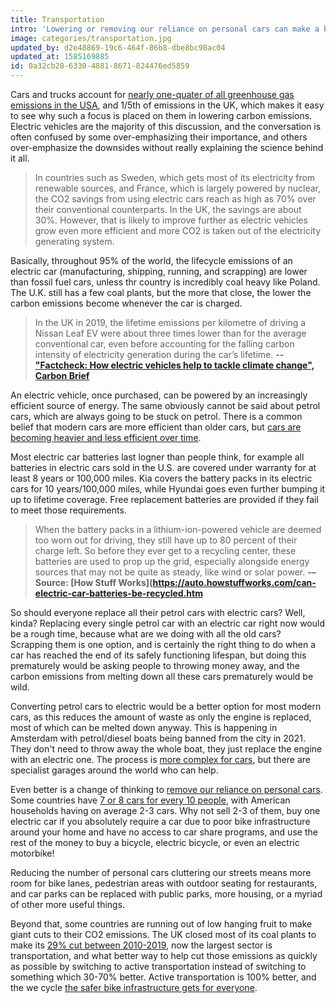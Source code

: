```yaml
---
title: Transportation
intro: 'Lowering or removing our reliance on personal cars can make a big difference.'
image: categories/transportation.jpg
updated_by: d2e48869-19c6-464f-86b8-dbe8bc98ac04
updated_at: 1585169885
id: 0a32cb28-6330-4881-8671-824476ed5859
---
```


Cars and trucks account for [nearly one-quater of all greenhouse gas emissions in the USA](https://www.ucsusa.org/clean-vehicles/car-emissions-and-global-warming), and 1/5th of emissions in the UK, which makes it easy to see why such a focus is placed on them in lowering carbon emissions. Electric vehicles are the majority of this discussion, and the conversation is often confused by some over-emphasizing their importance, and others over-emphasize the downsides without really explaining the science behind it all.

> In countries such as Sweden, which gets most of its electricity from renewable sources, and France, which is largely powered by nuclear, the CO2 savings from using electric cars reach as high as 70% over their conventional counterparts. In the UK, the savings are about 30%. However, that is likely to improve further as electric vehicles grow even more efficient and more CO2 is taken out of the electricity generating system.

Basically, throughout 95% of the world, the lifecycle emissions of an electric car (manufacturing, shipping, running, and scrapping) are lower than fossil fuel cars, unless thr country is incredibly coal heavy like Poland. The U.K. still has a few coal plants, but the more that close, the lower the carbon emissions become whenever the car is charged.

> In the UK in 2019, the lifetime emissions per kilometre of driving a Nissan Leaf EV were about three times lower than for the average conventional car, even before accounting for the falling carbon intensity of electricity generation during the car’s lifetime. **-- ["Factcheck: How electric vehicles help to tackle climate change", Carbon Brief](https://www.carbonbrief.org/factcheck-how-electric-vehicles-help-to-tackle-climate-change)**

An electric vehicle, once purchased, can be powered by an increasingly efficient source of energy. The same obviously cannot be said about petrol cars, which are always going to be stuck on petrol. There is a common belief that modern cars are more efficient than older cars, but [cars are becoming heavier and less efficient over time](https://www.theguardian.com/business/2020/feb/28/new-cars-producing-more-carbon-dioxide-than-older-models).

Most electric car batteries last logner than people think, for example all batteries in electric cars sold in the U.S. are covered under warranty for at least 8 years or 100,000 miles. Kia covers the battery packs in its electric cars for 10 years/100,000 miles, while Hyundai goes even further bumping it up to lifetime coverage. Free replacement batteries are provided if they fail to meet those requirements.

> When the battery packs in a lithium-ion-powered vehicle are deemed too worn out for driving, they still have up to 80 percent of their charge left. So before they ever get to a recycling center, these batteries are used to prop up the grid, especially alongside energy sources that may not be quite as steady, like wind or solar power. **-– Source: [How Stuff Works](https://auto.howstuffworks.com/can-electric-car-batteries-be-recycled.htm**

So should everyone replace all their petrol cars with electric cars? Well, kinda? Replacing every single petrol car with an electric car right now would be a rough time, because what are we doing with all the old cars? Scrapping them is one option, and is certainly the right thing to do when a car has reached the end of its safely functioning lifespan, but doing this prematurely would be asking people to throwing money away, and the carbon emissions from melting down all these cars prematurely would be wild.

Converting petrol cars to electric would be a better option for most modern cars, as this reduces the amount of waste as only the engine is replaced, most of which can be melted down anyway. This is happening in Amsterdam with petrol/diesel boats being banned from the city in 2021. They don't need to throw away the whole boat, they just replace the engine with an electric one. The process is [more complex for cars](https://auto.howstuffworks.com/electric-car7.htm), but there are specialist garages around the world who can help.

Even better is a change of thinking to [remove our reliance on personal cars](https://www.wired.com/story/germany-proves-cars-must-die/). Some countries have [7 or 8 cars for every 10 people](https://en.wikipedia.org/wiki/List_of_countries_by_vehicles_per_capita), with American households having on average 2-3 cars. Why not sell 2-3 of them, buy one electric car if you absolutely require a car due to poor bike infrastructure around your home and have no access to car share programs, and use the rest of the money to buy a bicycle, electric bicycle, or even an electric motorbike!

Reducing the number of personal cars cluttering our streets means more room for bike lanes, pedestrian areas with outdoor seating for restaurants, and car parks can be replaced with public parks, more housing, or a myriad of other more useful things.

Beyond that, some countries are running out of low hanging fruit to make giant cuts to their CO2 emissions. The UK closed most of its coal plants to make its [29% cut between 2010-2019](https://www.carbonbrief.org/analysis-uks-co2-emissions-have-fallen-29-per-cent-over-the-past-decade), now the largest sector is transportation, and what better way to help cut those emissions as quickly as possible by switching to active transportation instead of switching to something which 30-70% better. Active transportation is 100% better, and the we cycle [the safer bike infrastructure gets for everyone](https://road.cc/content/news/devon-will-use-strava-prioritise-repairs-275345).
